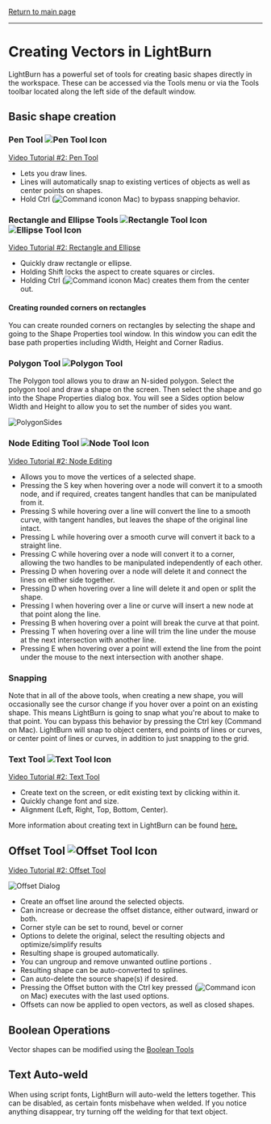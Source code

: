 [Return to main page](README.md)

----

# Creating Vectors in LightBurn

LightBurn has a powerful set of tools for creating basic shapes directly in the workspace. These can be accessed via the Tools menu or via the Tools toolbar located along the left side of the default window.

## Basic shape creation

### Pen Tool ![Pen Tool Icon](/img/PenTool.PNG) 
[Video Tutorial #2: Pen Tool](https://www.youtube.com/watch?v=uzFsrUwONbw#t=6m26s)
* Lets you draw lines.
* Lines will automatically snap to existing vertices of objects as well as center points on shapes.
* Hold Ctrl (![Command icon](/img/key-command-16.png)on Mac) to bypass snapping behavior.

### Rectangle and Ellipse Tools ![Rectangle Tool Icon](img/RectangleTool.PNG) ![Ellipse Tool Icon](/img/EllipseTool.PNG)
[Video Tutorial #2: Rectangle and Ellipse](https://www.youtube.com/watch?v=uzFsrUwONbw#t=8m38s)
* Quickly draw rectangle or ellipse.
* Holding Shift locks the aspect to create squares or circles.
* Holding Ctrl (![Command icon](/img/key-command-16.png)on Mac) creates them from the center out.

#### Creating rounded corners on rectangles
You can create rounded corners on rectangles by selecting the shape and going to the Shape Properties tool window. In this window you can edit the base path properties including Width, Height and Corner Radius.

### Polygon Tool ![Polygon Tool](img/PolygonTool.png)

The Polygon tool allows you to draw an N-sided polygon. Select the polygon tool and draw a shape on the screen. Then select the shape and go into the Shape Properties dialog box. You will see a Sides option below Width and Height to allow you to set the number of sides you want.

![PolygonSides](/img/PolygonSides.png)




### Node Editing Tool ![Node Tool Icon](./img/NodeTool.PNG)

[Video Tutorial #2: Node Editing](https://www.youtube.com/watch?v=uzFsrUwONbw#t=9m15s)

* Allows you to move the vertices of a selected shape.
* Pressing the S key when hovering over a node will convert it to a smooth node, and if required, creates tangent handles that can be manipulated from it.
* Pressing S while hovering over a line will convert the line to a smooth curve, with tangent handles, but leaves the shape of the original line intact.
* Pressing L while hovering over a smooth curve will convert it back to a straight line.
* Pressing C while hovering over a node will convert it to a corner, allowing the two handles to be manipulated independently of each other.
* Pressing D when hovering over a node will delete it and connect the lines on either side together.
* Pressing D when hovering over a line will delete it and open or split the shape.
* Pressing I when hovering over a line or curve will insert a new node at that point along the line.
* Pressing B when hovering over a point will break the curve at that point.
* Pressing T when hovering over a line will trim the line under the mouse at the next intersection with another line.
* Pressing E when hovering over a point will extend the line from the point under the mouse to the next intersection with another shape.

<a name="Snapping"></a>

### Snapping

Note that in all of the above tools, when creating a new shape, you will occasionally see the cursor change if you hover over a point on an existing shape. This means LightBurn is going to snap what you're about to make to that point.  You can bypass this behavior by pressing the Ctrl key (Command on Mac).  LightBurn will snap to object centers, end points of lines or curves, or center point of lines or curves, in addition to just snapping to the grid.



### Text Tool ![Text Tool Icon](./img/TextTool.png)
[Video Tutorial #2: Text Tool](https://www.youtube.com/watch?v=uzFsrUwONbw#t=9m45s)

* Create text on the screen, or edit existing text by clicking within it.
* Quickly change font and size.
* Alignment (Left, Right, Top, Bottom, Center).

More information about creating text in LightBurn can be found [here.](Toolbars.md#text-options-toolbar)

## Offset Tool ![Offset Tool Icon](/img/OffsetTool.PNG)

[Video Tutorial #2: Offset Tool](https://www.youtube.com/watch?v=uzFsrUwONbw#t=10m49s)

![Offset Dialog](/img/OffsetDialog.png)



* Create an offset line around the selected objects.
* Can increase or decrease the offset distance, either outward, inward or both.
* Corner style can be set to round, bevel or corner
* Options to delete the original, select the resulting objects and optimize/simplify results
* Resulting shape is grouped automatically.
* You can ungroup and remove unwanted outline portions .
* Resulting shape can be auto-converted to splines.
* Can auto-delete the source shape(s) if desired.
* Pressing the Offset button with the Ctrl key pressed (![Command icon](/img/key-command-16.png)on Mac) executes with the last used options.
* Offsets can now be applied to open vectors, as well as closed shapes.

## Boolean Operations

Vector shapes can be modified using the [Boolean Tools](Boolean.md)

## Text Auto-weld
When using script fonts, LightBurn will auto-weld the letters together.  This can be disabled, as certain fonts misbehave when welded.  If you notice anything disappear, try turning off the welding for that text object.
